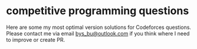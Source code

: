 # competitive programming questions
Here are some my most optimal version solutions for Codeforces questions.
Please contact me via email bys_bu@outlook.com if you think where I need to improve or create PR.
